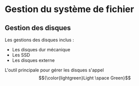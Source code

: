# Gestion du système de fichier

## Gestion des disques

Les gestions des disques inclus :

* Les disques dur mécanique
* Les SSD
* Les disques externe 

L'outil principale pour gérer les disques s'appel $${\color{lightgreen}Light \space Green}$$
